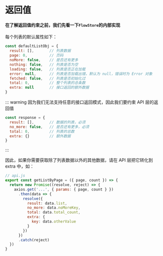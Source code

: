 # 返回值

#### 在了解返回值约束之前，我们先看一下`FlowStore`的内部实现

每个列表的默认属性如下：

```javascript
const defaultListObj = {
  result: [],       // 列表数据
  page: 0,          // 页码
  noMore: false,    // 是否还有更多
  nothing: false,   // 列表是否为空
  loading: false,   // 列表是否正在加载
  error: null,      // 列表是否加载出错，默认为 null，错误时为 Error 对象
  fetched: false,   // 列表是否初始化过
  total: 0,         // 整个列表的总条数
  extra: null       // 接口返回的额外数据
}
```

::: warning 因为我们无法支持任意的接口返回模式，因此我们要约束 API 层的返回值
```javascript
const response = {
  result: [],       // 数据的列表，必须
  no_more: false,   // 是否还有更多，必须
  total: 0,         // 列表的总数
  extra: {}         // 额外数据
}
```
:::

因此，如果你需要获取除了列表数据以外的其他数据，请在 API 层把它转化到 extra 中，如：
```javascript
// api.js
export const getListByPage = ({ page, count }) => {
  return new Promise((resolve, reject) => {
    axios.get('...', { params: { page, count } })
      .then(data => {
        resolve({
          result: data.list,
          no_more: data.noMoreKey,
          total: data.total_count,
          extra: {
            key: data.otherValue
          }
        })
      })
      .catch(reject)
  })
}
```

